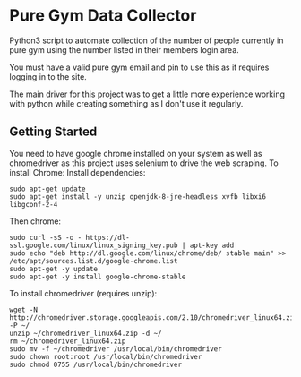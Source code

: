 # Pure Gym Data Collector

Python3 script to automate collection of the number of people currently in pure gym using the number listed in their members login area.

You must have a valid pure gym email and pin to use this as it requires logging in to the site.

The main driver for this project was to get a little more experience working with python while creating something as I don't use it regularly.

## Getting Started

You need to have google chrome installed on your system as well as chromedriver as this project uses selenium to drive the web scraping.
To install Chrome:
Install dependencies:
```
sudo apt-get update
sudo apt-get install -y unzip openjdk-8-jre-headless xvfb libxi6 libgconf-2-4
```
Then chrome:
```
sudo curl -sS -o - https://dl-ssl.google.com/linux/linux_signing_key.pub | apt-key add
sudo echo "deb http://dl.google.com/linux/chrome/deb/ stable main" >> /etc/apt/sources.list.d/google-chrome.list
sudo apt-get -y update
sudo apt-get -y install google-chrome-stable
```

To install chromedriver (requires unzip):
```
wget -N http://chromedriver.storage.googleapis.com/2.10/chromedriver_linux64.zip -P ~/
unzip ~/chromedriver_linux64.zip -d ~/
rm ~/chromedriver_linux64.zip
sudo mv -f ~/chromedriver /usr/local/bin/chromedriver
sudo chown root:root /usr/local/bin/chromedriver
sudo chmod 0755 /usr/local/bin/chromedriver
```
